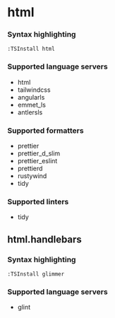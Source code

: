 # html
<!--- THIS DOCUMENT IS AUTOMATICALLY GENERATED, DON'T EDIT IT -->

### Syntax highlighting

```vim
:TSInstall html
```

### Supported language servers

- html
- tailwindcss
- angularls
- emmet_ls
- antlersls

### Supported formatters

- prettier
- prettier_d_slim
- prettier_eslint
- prettierd
- rustywind
- tidy

### Supported linters

- tidy

## html.handlebars

### Syntax highlighting

```vim
:TSInstall glimmer
```

### Supported language servers

- glint
